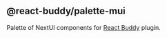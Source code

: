 ## @react-buddy/palette-mui

Palette of NextUI components for [React Buddy](https://plugins.jetbrains.com/plugin/17467-react-buddy) plugin.